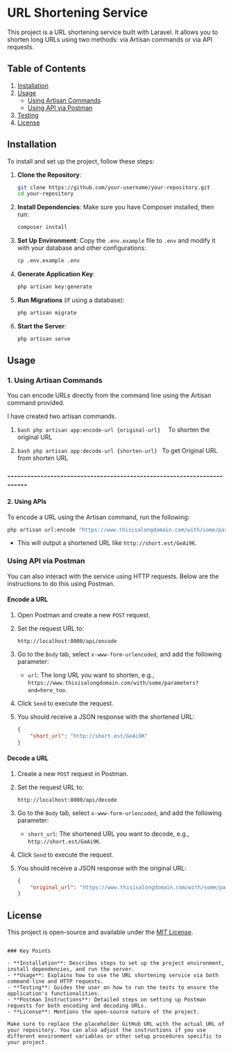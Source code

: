 # URL Shortening Service

This project is a URL shortening service built with Laravel. It allows you to shorten long URLs using two methods: via Artisan commands or via API requests.

## Table of Contents

1. [Installation](#installation)
2. [Usage](#usage)
    - [Using Artisan Commands](#using-artisan-commands)
    - [Using API via Postman](#using-api-via-postman)
3. [Testing](#testing)
4. [License](#license)

## Installation

To install and set up the project, follow these steps:

1. **Clone the Repository**:

    ```bash
    git clone https://github.com/your-username/your-repository.git
    cd your-repository
    ```

2. **Install Dependencies**:
   Make sure you have Composer installed, then run:

    ```bash
    composer install
    ```

3. **Set Up Environment**:
   Copy the `.env.example` file to `.env` and modify it with your database and other configurations:

    ```bash
    cp .env.example .env
    ```

4. **Generate Application Key**:

    ```bash
    php artisan key:generate
    ```

5. **Run Migrations** (if using a database):

    ```bash
    php artisan migrate
    ```

6. **Start the Server**:
    ```bash
    php artisan serve
    ```

## Usage

### 1. Using Artisan Commands

You can encode URLs directly from the command line using the Artisan command provided.

I have created two artisan commands.

1. ```bash php artisan app:encode-url {original-url}  ```
   To shorten the original URL

2. ```bash php artisan app:decode-url {shorten-url} ```
   To get Original URL from shorten URL

### -----------------------------------------------------------------------

#### 2. Using APIs

To encode a URL using the Artisan command, run the following:

```bash
php artisan url:encode "https://www.thisisalongdomain.com/with/some/parameters?and=here_too"
```

-   This will output a shortened URL like `http://short.est/GeAi9K`.

### Using API via Postman

You can also interact with the service using HTTP requests. Below are the instructions to do this using Postman.

#### Encode a URL

1. Open Postman and create a new `POST` request.
2. Set the request URL to:
    ```
    http://localhost:8000/api/encode
    ```
3. Go to the `Body` tab, select `x-www-form-urlencoded`, and add the following parameter:

    - `url`: The long URL you want to shorten, e.g., `https://www.thisisalongdomain.com/with/some/parameters?and=here_too`.

4. Click `Send` to execute the request.

5. You should receive a JSON response with the shortened URL:
    ```json
    {
        "short_url": "http://short.est/GeAi9K"
    }
    ```

#### Decode a URL

1. Create a new `POST` request in Postman.
2. Set the request URL to:
    ```
    http://localhost:8000/api/decode
    ```
3. Go to the `Body` tab, select `x-www-form-urlencoded`, and add the following parameter:

    - `short_url`: The shortened URL you want to decode, e.g., `http://short.est/GeAi9K`.

4. Click `Send` to execute the request.

5. You should receive a JSON response with the original URL:
    ```json
    {
        "original_url": "https://www.thisisalongdomain.com/with/some/parameters?and=here_too"
    }
    ```

## License

This project is open-source and available under the [MIT License](LICENSE).

```

### Key Points

- **Installation**: Describes steps to set up the project environment, install dependencies, and run the server.
- **Usage**: Explains how to use the URL shortening service via both command-line and HTTP requests.
- **Testing**: Guides the user on how to run the tests to ensure the application's functionalities.
- **Postman Instructions**: Detailed steps on setting up Postman requests for both encoding and decoding URLs.
- **License**: Mentions the open-source nature of the project.

Make sure to replace the placeholder GitHub URL with the actual URL of your repository. You can also adjust the instructions if you use different environment variables or other setup procedures specific to your project.
```
